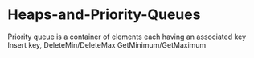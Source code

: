 # Heaps-and-Priority-Queues
Priority queue is a container of elements each having an associated key
Insert key,
DeleteMin/DeleteMax
GetMinimum/GetMaximum
